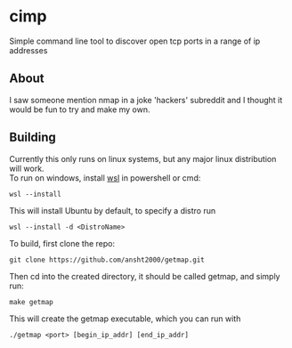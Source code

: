 # cimp
Simple command line tool to discover open tcp ports in a range of ip addresses 

## About
I saw someone mention nmap in a joke 'hackers' subreddit and I thought it would be fun to try and make my own.

## Building
Currently this only runs on linux systems, but any major linux distribution will work. \
To run on windows, install [wsl](https://learn.microsoft.com/en-us/windows/wsl/) in powershell or cmd:
```
wsl --install
```

This will install Ubuntu by default, to specify a distro run
```
wsl --install -d <DistroName>
```

To build, first clone the repo:
```
git clone https://github.com/ansht2000/getmap.git
```

Then cd into the created directory, it should be called getmap, and simply run:
```
make getmap
```

This will create the getmap executable, which you can run with 
```
./getmap <port> [begin_ip_addr] [end_ip_addr]
```